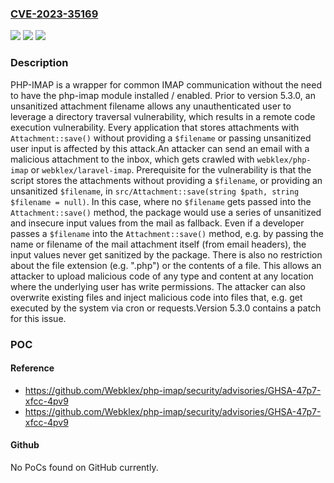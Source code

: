### [CVE-2023-35169](https://cve.mitre.org/cgi-bin/cvename.cgi?name=CVE-2023-35169)
![](https://img.shields.io/static/v1?label=Product&message=php-imap&color=blue)
![](https://img.shields.io/static/v1?label=Version&message=%3D%20%3C%205.3.0%20&color=brighgreen)
![](https://img.shields.io/static/v1?label=Vulnerability&message=CWE-22%3A%20Improper%20Limitation%20of%20a%20Pathname%20to%20a%20Restricted%20Directory%20('Path%20Traversal')&color=brighgreen)

### Description

PHP-IMAP is a wrapper for common IMAP communication without the need to have the php-imap module installed / enabled. Prior to version 5.3.0, an unsanitized attachment filename allows any unauthenticated user to leverage a directory traversal vulnerability, which results in a remote code execution vulnerability. Every application that stores attachments with `Attachment::save()` without providing a `$filename` or passing unsanitized user input is affected by this attack.An attacker can send an email with a malicious attachment to the inbox, which gets crawled with `webklex/php-imap` or `webklex/laravel-imap`. Prerequisite for the vulnerability is that the script stores the attachments without providing a `$filename`, or providing an unsanitized `$filename`, in `src/Attachment::save(string $path, string $filename = null)`. In this case, where no `$filename` gets passed into the `Attachment::save()` method, the package would use a series of unsanitized and insecure input values from the mail as fallback. Even if a developer passes a `$filename` into the `Attachment::save()` method, e.g. by passing the name or filename of the mail attachment itself (from email headers), the input values never get sanitized by the package. There is also no restriction about the file extension (e.g. ".php") or the contents of a file. This allows an attacker to upload malicious code of any type and content at any location where the underlying user has write permissions. The attacker can also overwrite existing files and inject malicious code into files that, e.g. get executed by the system via cron or requests.Version 5.3.0 contains a patch for this issue.

### POC

#### Reference
- https://github.com/Webklex/php-imap/security/advisories/GHSA-47p7-xfcc-4pv9
- https://github.com/Webklex/php-imap/security/advisories/GHSA-47p7-xfcc-4pv9

#### Github
No PoCs found on GitHub currently.

